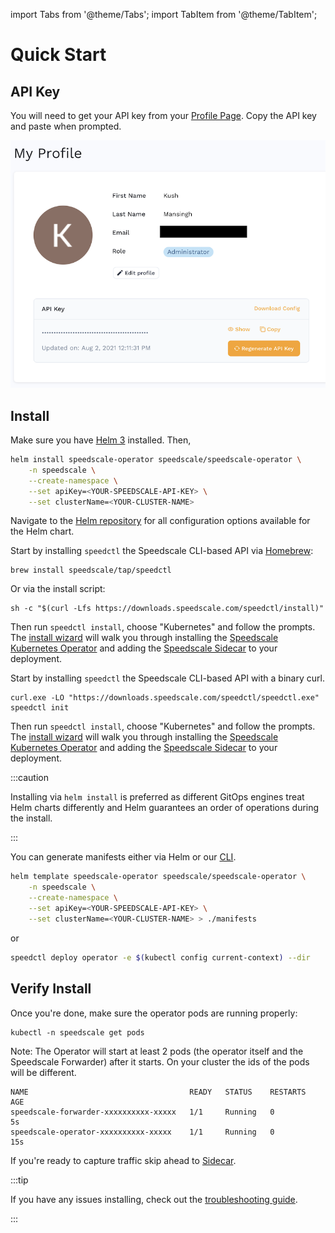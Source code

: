 import Tabs from '@theme/Tabs';
import TabItem from '@theme/TabItem';

# Quick Start

## API Key
You will need to get your API key from your [Profile Page](https://app.speedscale.com/profile). Copy the API key and paste when prompted.

![](./setup/install/api-key.png)

## Install

<Tabs>

<TabItem value="helm" label="Helm" default>

Make sure you have [Helm 3](https://helm.sh/docs/intro/install/) installed. Then,

```bash
helm install speedscale-operator speedscale/speedscale-operator \
	-n speedscale \
	--create-namespace \
	--set apiKey=<YOUR-SPEEDSCALE-API-KEY> \
	--set clusterName=<YOUR-CLUSTER-NAME>
```

Navigate to the [Helm repository](https://github.com/speedscale/operator-helm)
for all configuration options available for the Helm chart.

</TabItem>

<TabItem value="cli" label="CLI (Mac/Linux)">

Start by installing `speedctl` the Speedscale CLI-based API via [Homebrew](https://brew.sh):

```
brew install speedscale/tap/speedctl
```

Or via the install script:

```
sh -c "$(curl -Lfs https://downloads.speedscale.com/speedctl/install)"
```

Then run `speedctl install`, choose "Kubernetes" and follow the prompts.  The [install wizard](./setup/install/kubernetes-operator.md#install-wizard) will
walk you through installing the [Speedscale Kubernetes Operator](./setup/install/kubernetes-operator.md)
and adding the [Speedscale Sidecar](./setup/sidecar/install/) to your deployment.

</TabItem>

<TabItem value="cli_windows" label="CLI (Windows)">

Start by installing `speedctl` the Speedscale CLI-based API with a binary curl.

```
curl.exe -LO "https://downloads.speedscale.com/speedctl/speedctl.exe"
speedctl init
```

Then run `speedctl install`, choose "Kubernetes" and follow the prompts.  The [install wizard](./setup/install/kubernetes-operator.md#install-wizard) will
walk you through installing the [Speedscale Kubernetes Operator](./setup/install/kubernetes-operator.md)
and adding the [Speedscale Sidecar](./setup/sidecar/install/) to your deployment.

</TabItem>

<TabItem value="gitops" label="GitOps">

:::caution

Installing via `helm install` is preferred as different GitOps engines treat Helm charts differently and Helm guarantees an order of operations during the install.

:::

You can generate manifests either via Helm or our [CLI](./setup/install/cli.md).

```bash
helm template speedscale-operator speedscale/speedscale-operator \
	-n speedscale \
	--create-namespace \
	--set apiKey=<YOUR-SPEEDSCALE-API-KEY> \
	--set clusterName=<YOUR-CLUSTER-NAME> > ./manifests
```

or

```bash
speedctl deploy operator -e $(kubectl config current-context) --dir
```


</TabItem>

</Tabs>


## Verify Install

Once you're done, make sure the operator pods are running properly:

```
kubectl -n speedscale get pods
```
Note: The Operator will start at least 2 pods (the operator itself and the Speedscale Forwarder) after it starts. On your cluster the ids of the pods will be different.

```
NAME                                    READY   STATUS    RESTARTS   AGE
speedscale-forwarder-xxxxxxxxxx-xxxxx   1/1     Running   0          5s
speedscale-operator-xxxxxxxxxx-xxxxx    1/1     Running   0          15s
```

If you're ready to capture traffic skip ahead to [Sidecar](./setup/sidecar/install/).

:::tip

If you have any issues installing, check out the [troubleshooting guide](./setup/install/troubleshooting.md).

:::
